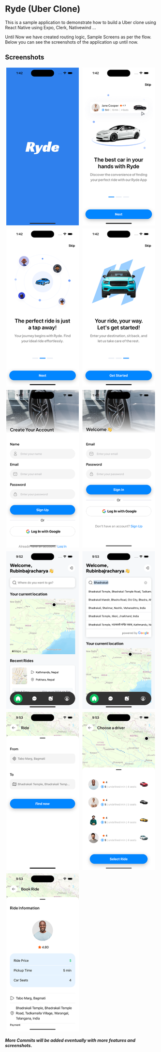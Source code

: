 # Ryde (Uber Clone)

This is a sample application to demonstrate how to build a Uber clone using React Native using Expo, Clerk, Nativewind ...

Until Now we have created routing logic, Sample Screens as per the flow. Below you can see the screenshots of the application up until now.

## Screenshots

<p>
<img src="./screenshots/1.png" width="240" style="padding: 4px" /> 
<img src="./screenshots/2.png" width="240" style="padding: 4px"/> 
<img src="./screenshots/3.png" width="240" style="padding: 4px"/> 
<img src="./screenshots/4.png" width="240" style="padding: 4px"/> 
<img src="./screenshots/5.png" width="240" style="padding: 4px"/> 
<img src="./screenshots/6.png" width="240" style="padding: 4px"/> 
<img src="./screenshots/7.png" width="240" style="padding: 4px"/> 
<img src="./screenshots/8.png" width="240" style="padding: 4px"/> 
<img src="./screenshots/9.png" width="240" style="padding: 4px"/> 
<img src="./screenshots/10.png" width="240" style="padding: 4px"/> 
<img src="./screenshots/11.png" width="240" style="padding: 4px"/> 
</p>

**_More Commits will be added eventually with more features and screenshots._**

